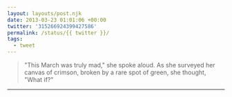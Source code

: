 ```yaml
---
layout: layouts/post.njk
date: 2013-03-23 01:01:06 +00:00
twitter: '315266924399427586'
permalink: /status/{{ twitter }}/
tags: 
  - tweet
---
```


> "This March was truly mad," she spoke aloud. As she surveyed her canvas of crimson, broken by a rare spot of green, she thought, "What if?"

---
